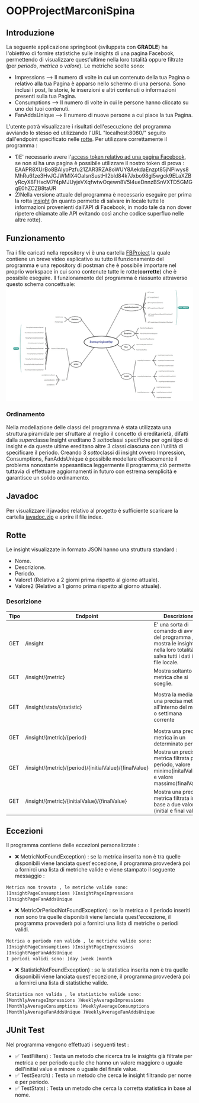 # OOPProjectMarconiSpina
## Introduzione
La seguente applicazione springboot (sviluppata con **GRADLE**) ha l'obiettivo di fornire statistiche sulle insights di una pagina Facebook, permettendo di visualizzare quest'ultime nella loro totalità oppure filtrate (per *periodo*, *metrica* o *valore*).
Le metriche scelte sono:
* Impressions --> Il numero di volte in cui un contenuto della tua Pagina o relativo alla tua Pagina è apparso nello schermo di una persona. Sono inclusi i post, le storie, le inserzioni e altri contenuti o informazioni presenti sulla tua Pagina.
* Consumptions --> Il numero di volte in cui le persone hanno cliccato su uno dei tuoi contenuti.
* FanAddsUnique --> Il numero di nuove persone a cui piace la tua Pagina.


L'utente potrà visualizzare i risultati dell'esecuzione del programma avviando lo stesso ed utilizzando l'URL "localhost:8080/" seguito dall'endpoint specificato nelle [rotte](#rotte).
Per utilizzare correttamente il programma :
* 1)E' necessario avere l'[access token relativo ad una pagina Facebook](https://developers.facebook.com/docs/pages/access-tokens/), se non si ha una pagina è possibile utilizzare il nostro token di prova : EAAPR8XUrBo8BAIyoPzfu21ZAR3RZA8oWUY8AekdaEnzpt85jNPiwys8MhRu6fze3HvJGJWMlX4OalsnSustHI2bld84k7Jxbo98gl5wgck9ELaXZByRcyX8FHxcM7f4pMJUyjeVXqfwtwOqewn8V5l4ueDnnzBSnVXTD5GMGgE0hZCZB8taUR
* 2)Nella versione attuale del programma è necessario eseguire per prima la rotta [insight](#insight) (in quanto permette di salvare in locale tutte le informazioni provenienti dall'API di Facebook, in modo tale da non dover ripetere chiamate alle API evitando così anche codice superfluo nelle altre rotte).

## Funzionamento
Tra i file caricati nella repository vi è una cartella [FBProject](FBProject) la quale contiene un breve video esplicativo su tutto il funzionamento del programma e una repository di postman che è possibile importare nel proprio workspace in cui sono contenute tutte le rotte(**corrette**) che è possibile eseguire.
Il funzionamento del programma è riassunto attraverso questo schema concettuale:
![alt text](FBProject/SchemaConcettuale.jpeg)
### Ordinamento
Nella modellazione delle classi del programma è stata utilizzata una struttura piramidale per sfruttare al meglio il concetto di ereditarietà, difatti dalla *super*classe Insight ereditano 3 *sotto*classi specifiche per ogni tipo di insight e da queste ultime ereditano altre 3 classi ciascuna con l'utilità di specificare il periodo.
Creando 3 *sotto*classi di insight ovvero Impression, Consumptions, FanAddsUnique è possibile modellare efficacemente il problema nonostante appesantisca leggermente il programma;ciò permette tuttavia di effettuare aggiornamenti in futuro con estrema semplicità e garantisce un solido ordinamento.

## Javadoc
Per visualizzare il javadoc relativo al progetto è sufficiente scaricare la cartella [javadoc.zip](javadoc.zip) e aprire il file index. 

<a name="rotte"></a>
## Rotte
Le insight visualizzate in formato JSON hanno una struttura standard :
* Nome.
* Descrizione.
* Periodo.
* Valore1 (Relativo a 2 giorni prima rispetto al giorno attuale).
* Valore2 (Relativo a 1 giorno prima rispetto al giorno attuale).

<a name="insight"></a>
### Descrizione
Tipo | Endpoint | Descrizione | Parametri
---- | ---- | ---- | ----
GET | /insight | E' una sorta di comando di avvio del programma , mostra le insight nella loro totalità e salva tutti i dati in un file locale. | Nessuno
GET | /insight/{metric} |  Mostra soltanto la metrica che si sceglie. | InsightPageConsumptions ; InsightPageImpressions ; InsightPageFanAddsUnique ;
GET | /insight/stats/{statistic} | Mostra la media di una precisa metrica all'interno del mese o settimana corrente | MonthlyAverageImpressions, WeeklyAverageImpressions ; MonthlyAverageConsumptions, WeeklyAverageConsumptions ; MonthlyAverageFanAddsUnique, WeeklyAverageFanAddsUnique;
GET | /insight/{metric}/{period} | Mostra una precisa metrica in un determinato periodo | Day ; Week ; Month;
GET | /insight/{metric}/{period}/{initialValue}/{finalValue} | Mostra un precisa metrica filtrata per periodo, valore minimo(initalValue) e valore massimo(finalValue) | N.B. initial e final value sono due interi.
GET | /insight/{metric}/{initialValue}/{finalValue} | Mostra una precisa metrica filtrata in base a due valori (initial e final value). | N.B. initial e final value sono due interi.

## Eccezioni 
Il programma contiene delle eccezioni personalizzate :
* ❌ MetricNotFoundException) : se la metrica inserita non è tra quelle disponibili viene lanciata quest'eccezione, il programma provvederà poi a fornirci una lista di metriche valide e viene stampato il seguente messaggio :  
``` 
Metrica non trovata , le metriche valide sono: )InsightPageConsumptions )InsightPageImpressions )InsightPageFanAddsUnique 
```
* ❌ MetricOrPeriodNotFoundException) : se la metrica o il periodo inseriti non sono tra quelle disponibili viene lanciata quest'eccezione, il programma provvederà poi a fornirci una lista di metriche o periodi validi.
``` 
Metrica o periodo non valido , le metriche valide sono: )InsightPageConsumptions )InsightPageImpressions )InsightPageFanAddsUnique 
I periodi validi sono: )day )week )month
```
* ❌ StatisticNotFoundException) : se la statistica inserita non è tra quelle disponibili viene lanciata quest'eccezione, il programma provvederà poi a fornirci una lista di statistiche valide.
``` 
Statistica non valida , le statistiche valide sono: )MonthlyAverageImpressions )WeeklyAverageImpressions )MonthlyAverageConsumptions )WeeklyAverageConsumptions )MonthlyAverageFanAddsUnique )WeeklyAverageFanAddsUnique
```

## JUnit Test
Nel programma vengono effettuati i seguenti test : 
* ✅ TestFilters) : Testa un metodo che ricerca tra le insights già filtrate per metrica e per periodo quelle che hanno un valore maggiore o uguale dell'initial value e minore o uguale del finale value.  
* ✅ TestSearch) : Testa un metodo che cerca le insight filtrando per nome e per periodo.
* ✅ TestStats) : Testa un metodo che cerca la corretta statistica in base al nome.
